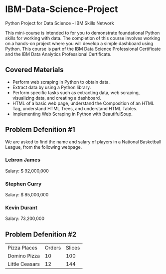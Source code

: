 # IBM-Data-Science-Project
Python Project for Data Science - IBM Skills Network

This mini-course is intended to for you to demonstrate foundational Python skills for working with data. The completion of this course involves working on a hands-on project where you will develop a simple dashboard using Python.
This course is part of the IBM Data Science Professional Certificate and the IBM Data Analytics Professional Certificate.

## **Covered Materials**

* Perform web scraping in Python to obtain data.
* Extract data by using a Python library.
* Perform specific tasks such as extracting data, web scraping, visualizing data, and creating a dashboard.
* HTML of a basic web page, understand the Composition of an HTML Tag, understand HTML Trees, and understand HTML Tables.
* Implementing Web Scraping in Python with BeautifulSoup.

## Problem Defenition #1

We are asked to find the name and salary of players in a National Basketball League, from the following webpage.

<!DOCTYPE html>
<html>
  <head>
    <title> Page Title</title>
  </head>
  <body>
    <h3>
      <b id= 'boldest'> Lebron James</b></h3>
      <p>
        Salary: $ 92,000,000
    </p>
    <h3>
      Stephen Curry
    </h3>
    <p>
      Salary: $ 85,000,000
    </p>
    <h3>
      Kevin Durant
    </h3>
    <p>
      Salary: 73,200,000
    </p>
  </body>

## Problem Defenition #2

<table>
  <tr>
    <td>Pizza Places</td>
    <td>Orders</td>
    <td>Slices</td>
  </tr>
  <tr>
    <td>Domino Pizza</td>
    <td>10</td>
    <td>100</td>
  </tr>
  <tr>
    <td>Little Ceasars</td>
    <td>12</td>
    <td>144</td>
  </tr>
</table>